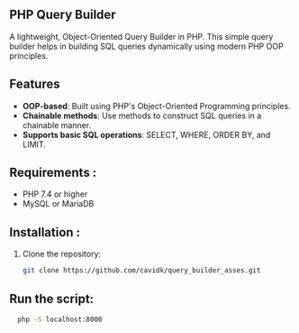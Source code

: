 
## PHP Query Builder

A lightweight, Object-Oriented Query Builder in PHP. This simple query builder helps in building SQL queries dynamically
using modern PHP OOP principles.

## Features

- **OOP-based**: Built using PHP's Object-Oriented Programming principles.
- **Chainable methods**: Use methods to construct SQL queries in a chainable manner.
- **Supports basic SQL operations**: SELECT, WHERE, ORDER BY, and LIMIT.

## Requirements :

- PHP 7.4 or higher
- MySQL or MariaDB

## Installation :

1. Clone the repository:
   ```bash
   git clone https://github.com/cavidk/query_builder_asses.git
   
## Run the script:
```bash
  php -S localhost:8000
